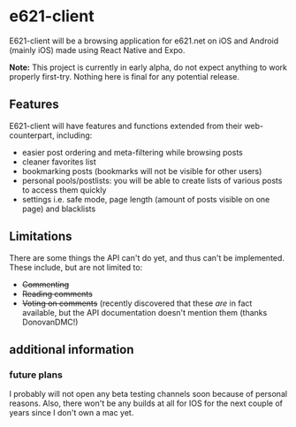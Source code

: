 # e621-client
E621-client will be a browsing application for e621.net on iOS and Android (mainly iOS) made using React Native and Expo.

**Note:** This project is currently in early alpha, do not expect anything to work properly first-try. Nothing here is final for any potential release.

## Features
E621-client will have features and functions extended from their web-counterpart, including:
- easier post ordering and meta-filtering while browsing posts
- cleaner favorites list
- bookmarking posts (bookmarks will not be visible for other users)
- personal pools/postlists: you will be able to create lists of various posts to access them quickly
- settings i.e. safe mode, page length (amount of posts visible on one page) and blacklists

## Limitations
There are some things the API can't do yet, and thus can't be implemented. These include, but are not limited to:
- ~~Commenting~~
- ~~Reading comments~~
- ~~Voting on comments~~
(recently discovered that these *are* in fact available, but the API documentation doesn't mention them (thanks DonovanDMC!)

## additional information
### future plans
I probably will not open any beta testing channels soon because of personal reasons. Also, there won't be any builds at all for IOS for the next couple of years since I don't own a mac yet.
